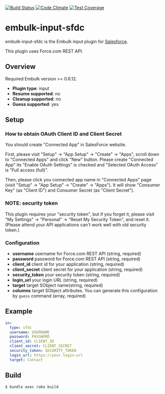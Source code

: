 [![Build Status](https://travis-ci.org/treasure-data/embulk-input-sfdc.svg)](https://travis-ci.org/treasure-data/embulk-input-sfdc)
[![Code Climate](https://codeclimate.com/github/treasure-data/embulk-input-sfdc/badges/gpa.svg)](https://codeclimate.com/github/treasure-data/embulk-input-sfdc)
[![Test Coverage](https://codeclimate.com/github/treasure-data/embulk-input-sfdc/badges/coverage.svg)](https://codeclimate.com/github/treasure-data/embulk-input-sfdc/coverage)

# embulk-input-sfdc

embulk-input-sfdc is the Embulk input plugin for [Salesforce](http://www.salesforce.com/).

This plugin uses Force.com REST API.

## Overview

Required Embulk version >= 0.6.12.

* **Plugin type**: input
* **Resume supported**: no
* **Cleanup supported**: no
* **Guess supported**: yes

## Setup

### How to obtain OAuth Client ID and Client Secret

You should create "Connected App" in SalesForce website.

First, please visit "Setup" -> "App Setup" -> "Create" -> "Apps", scroll down to "Connected Apps" and click "New" button. Please create "Connected App" its "Enable OAuth Settings" is checked and "Selected OAuth Access" is "Full access (full)".

Then, please click you connected app name in "Connected Apps" page (visit "Setup" -> "App Setup" -> "Create" -> "Apps"). It will show "Consumer Key" (as "Client ID") and Consumer Secret (as "Client Secret").

### NOTE: security token

This plugin requires your "security token", but if you forget it, please visit "My Settings" -> "Personal" -> "Reset My Security Token", and reset it. (Please attend your API applications can't work well with old security token.)

### Configuration

- **username** username for Force.com REST API (string, required)
- **password** password for Force.com REST API (string, required)
- **client_id** client id for your application (string, required)
- **client_secret** client secret for your application (string, required)
- **security_token** your security token (string, required)
- **login_url** your login URL  (string, required)
- **target** target SObject name(string, required)
- **columns** target SObject attributes. You can generate this configuration by `guess` command (array, required)

## Example

```yaml
in:
  type: sfdc
  username: USERNAME
  password: PASSWORD
  client_id: CLIENT_ID
  client_secret: CLIENT_SECRET
  security_token: SECURITY_TOKEN
  login_url: https://your.login-url
  target: Contact
```

## Build

```
$ bundle exec rake build
```
